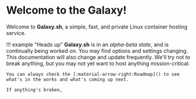 # Welcome to the Galaxy!

Welcome to **Galaxy.sh**, a simple, fast, and private Linux container hosting service.

!!! example "Heads up"
    **Galaxy.sh** is in an *alpha-beta state*, and is continually being worked on. You may find options and settings changing. This documentation will also change and update frequently. We'll try not to break anything, but you may not yet want to host anything mission-critical.

    You can always check the [:material-arrow-right:Roadmap]() to see what's in the works and what's coming up next.

    If anything's broken, 